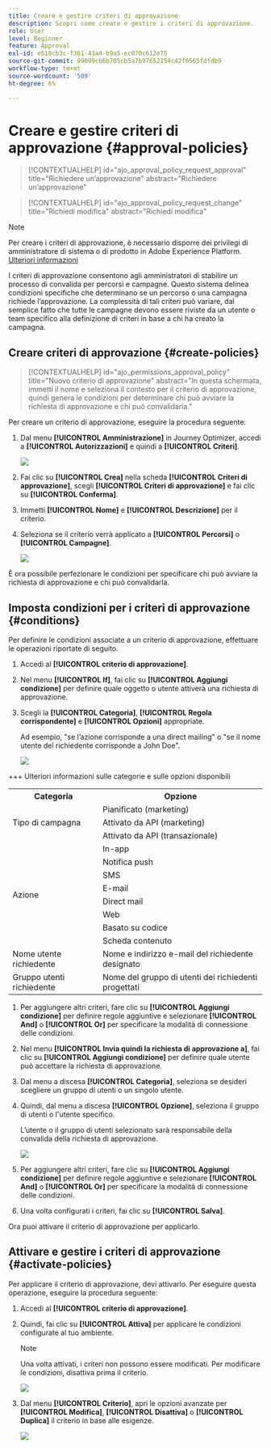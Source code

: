 ```yaml
---
title: Creare e gestire criteri di approvazione
description: Scopri come creare e gestire i criteri di approvazione.
role: User
level: Beginner
feature: Approval
exl-id: e518cb3c-f361-43a4-b9a5-ec070c612e75
source-git-commit: 99099cb6b705cb5a7b97652154c42f0565fdfdb9
workflow-type: tm+mt
source-wordcount: '509'
ht-degree: 6%

---
```


# Creare e gestire criteri di approvazione {#approval-policies}


>[!CONTEXTUALHELP]
>id="ajo_approval_policy_request_approval"
>title="Richiedere un’approvazione"
>abstract="Richiedere un’approvazione"

>[!CONTEXTUALHELP]
>id="ajo_approval_policy_request_change"
>title="Richiedi modifica"
>abstract="Richiedi modifica"


>[!NOTE]
>
>Per creare i criteri di approvazione, è necessario disporre dei privilegi di amministratore di sistema o di prodotto in Adobe Experience Platform. [Ulteriori informazioni](https://experienceleague.adobe.com/en/docs/experience-platform/access-control/home)

I criteri di approvazione consentono agli amministratori di stabilire un processo di convalida per percorsi e campagne. Questo sistema delinea condizioni specifiche che determinano se un percorso o una campagna richiede l’approvazione. La complessità di tali criteri può variare, dal semplice fatto che tutte le campagne devono essere riviste da un utente o team specifico alla definizione di criteri in base a chi ha creato la campagna.

## Creare criteri di approvazione {#create-policies}

>[!CONTEXTUALHELP]
>id="ajo_permissions_approval_policy"
>title="Nuovo criterio di approvazione"
>abstract="In questa schermata, immetti il nome e seleziona il contesto per il criterio di approvazione, quindi genera le condizioni per determinare chi può avviare la richiesta di approvazione e chi può convalidarla."

Per creare un criterio di approvazione, eseguire la procedura seguente:

1. Dal menu **[!UICONTROL Amministrazione]** in Journey Optimizer, accedi a **[!UICONTROL Autorizzazioni]** e quindi a **[!UICONTROL Criteri]**.

   ![](assets/policy_create_1.png)

1. Fai clic su **[!UICONTROL Crea]** nella scheda **[!UICONTROL Criteri di approvazione]**, scegli **[!UICONTROL Criteri di approvazione]** e fai clic su **[!UICONTROL Conferma]**.

1. Immetti **[!UICONTROL Nome]** e **[!UICONTROL Descrizione]** per il criterio.

1. Seleziona se il criterio verrà applicato a **[!UICONTROL Percorsi]** o **[!UICONTROL Campagne]**.

   ![](assets/policy_create_2.png)

È ora possibile perfezionare le condizioni per specificare chi può avviare la richiesta di approvazione e chi può convalidarla.

## Imposta condizioni per i criteri di approvazione {#conditions}

Per definire le condizioni associate a un criterio di approvazione, effettuare le operazioni riportate di seguito.

1. Accedi al **[!UICONTROL criterio di approvazione]**.

1. Nel menu **[!UICONTROL If]**, fai clic su **[!UICONTROL Aggiungi condizione]** per definire quale oggetto o utente attiverà una richiesta di approvazione.

1. Scegli la **[!UICONTROL Categoria]**, **[!UICONTROL Regola corrispondente]** e **[!UICONTROL Opzioni]** appropriate.

   Ad esempio, &quot;se l’azione corrisponde a una direct mailing&quot; o &quot;se il nome utente del richiedente corrisponde a John Doe&quot;.

   ![](assets/policy_condition_1.png)

+++ Ulteriori informazioni sulle categorie e sulle opzioni disponibili
   <table>
    <tr>
      <th>Categoria</th>
      <th>Opzione</th>
    </tr>
    <tr>
      <td rowspan="3">Tipo di campagna</td>
      <td>Pianificato (marketing)</td>
    </tr>
    <tr>
    <td>Attivato da API (marketing)</td>
    </tr>
    <tr>
    <td>Attivato da API (transazionale)</td>
    </tr>
    <tr>
    <td rowspan="8">Azione</td>
    <td>In-app</td>
    </tr>
    <tr>
    <td>Notifica push</td>
   </tr>
    <tr>
    <td>SMS</td>
    </tr>
    <tr>
    <td>E-mail</td>
    </tr>
    <tr>
    <td>Direct mail</td>
    </tr>
    <tr>
    <td>Web</td>
    </tr>
    <tr>
    <td>Basato su codice</td>
    </tr>
    <tr>
    <td>Scheda contenuto</td>
    </tr>
    <tr>
    <td>Nome utente richiedente</td>
    <td>Nome e indirizzo e-mail del richiedente designato</td>
    </tr>
    <tr>
    <td>Gruppo utenti richiedente</td>
    <td>Nome del gruppo di utenti dei richiedenti progettati</td>
    </tr>
    </table>


1. Per aggiungere altri criteri, fare clic su **[!UICONTROL Aggiungi condizione]** per definire regole aggiuntive e selezionare **[!UICONTROL And]** o **[!UICONTROL Or]** per specificare la modalità di connessione delle condizioni.

1. Nel menu **[!UICONTROL Invia quindi la richiesta di approvazione a]**, fai clic su **[!UICONTROL Aggiungi condizione]** per definire quale utente può accettare la richiesta di approvazione.

1. Dal menu a discesa **[!UICONTROL Categoria]**, seleziona se desideri scegliere un gruppo di utenti o un singolo utente.

1. Quindi, dal menu a discesa **[!UICONTROL Opzione]**, seleziona il gruppo di utenti o l&#39;utente specifico.

   L’utente o il gruppo di utenti selezionato sarà responsabile della convalida della richiesta di approvazione.

   ![](assets/policy_condition_2.png)

1. Per aggiungere altri criteri, fare clic su **[!UICONTROL Aggiungi condizione]** per definire regole aggiuntive e selezionare **[!UICONTROL And]** o **[!UICONTROL Or]** per specificare la modalità di connessione delle condizioni.

1. Una volta configurati i criteri, fai clic su **[!UICONTROL Salva]**.

Ora puoi attivare il criterio di approvazione per applicarlo.

## Attivare e gestire i criteri di approvazione {#activate-policies}

Per applicare il criterio di approvazione, devi attivarlo. Per eseguire questa operazione, eseguire la procedura seguente:

1. Accedi al **[!UICONTROL criterio di approvazione]**.

1. Quindi, fai clic su **[!UICONTROL Attiva]** per applicare le condizioni configurate al tuo ambiente.

   >[!NOTE]
   >
   >Una volta attivati, i criteri non possono essere modificati. Per modificare le condizioni, disattiva prima il criterio.

   ![](assets/policy_activate_1.png)

1. Dal menu **[!UICONTROL Criterio]**, apri le opzioni avanzate per **[!UICONTROL Modifica]**, **[!UICONTROL Disattiva]** o **[!UICONTROL Duplica]** il criterio in base alle esigenze.

   ![](assets/policy_activate_2.png)
